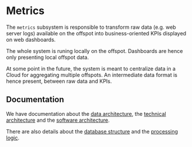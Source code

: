 Metrics
=======

The `metrics` subsystem is responsible to transform raw data (e.g. web server logs) available on the offspot into business-oriented KPIs displayed on web dashboards. 

The whole system is runing locally on the offspot. Dashboards are hence only presenting local offspot data.

At some point in the future, the system is meant to centralize data in a Cloud for aggregating multiple offspots. An intermediate data format is hence present, between raw data and KPIs.

## Documentation

We have documentation about the [data architecture](architecture_data.md), the [technical architecture](architecture_technical.md) and the [software architecture](architecture_software.md).

There are also details about the [database structure](database.md) and the [processing logic](processing.md).

